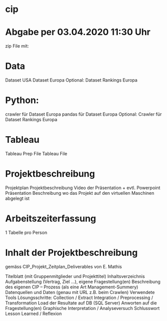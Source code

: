 # cip
# Abgabe per 03.04.2020 11:30 Uhr
zip File mit:

# Data 
Dataset USA
Dataset Europa
Optional: Dataset Rankings Europa
# Python: 
crawler für Dataset Europa
pandas für Dataset Europa
Optional: Crawler für Dataset Rankings Europa
# Tableau
Tableau Prep File
Tableau File

# Projektbeschreibung
Projektplan
Projektbeschreibung 
Video der Präsentation + evtl. Powerpoint Präsentation
Beschreibung wo das Projekt auf den virtuellen Maschinen abgelegt ist

# Arbeitszeiterfassung
1 Tabelle pro Person 

# Inhalt der Projektbeschreibung
gemäss CIP_Projekt_Zeitplan_Deliverables von E. Mathis

Titelblatt (mit Gruppenmitglieder und Projekttitel)
Inhaltsverzeichnis
Aufgabenstellung (Vertrag, Ziel …), eigene Fragestellung(en)
Beschreibung des eigenen CIP – Prozess (als eine Art Management-Summery)
Datenquellen und Daten (genau mit URL z.B. beim Crawlen)
Verwendete Tools
Lösungsschritte:
Collection / Extract
Integration / Preprocessing / Transformation
Load der Resultate auf DB (SQL Server)
Anworten auf die Fragestellung(en)
Graphische Interpretation / Analyseversuch 
Schlusswort
Lesson Learned / Reflexion

